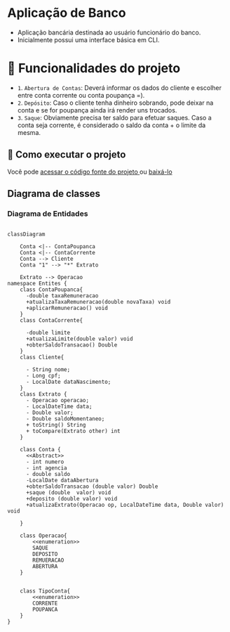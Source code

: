 # Aplicação de Banco

- Aplicação bancária destinada ao usuário funcionário do banco.
- Inicialmente possui uma interface básica em CLI.

# :hammer: Funcionalidades do projeto

- `1`. `Abertura de Contas`: Deverá informar os dados do cliente e escolher entre conta corrente ou conta poupança =).
- `2`. `Depósito`: Caso o cliente tenha dinheiro sobrando, pode deixar na conta e se for poupança ainda irá render uns trocados.
- `3`. `Saque`: Obviamente precisa ter saldo para efetuar saques. Caso a conta seja corrente, é considerado o saldo da conta + o limite da mesma.

## :wrench: Como executar o projeto

Você pode [acessar o código fonte do projeto ](https://github.com/flavioqueiroga/desafio-app-banco/tree/main) ou [baixá-lo](https://github.com/flavioqueiroga/desafio-app-banco/archive/refs/heads/main.zip)

## Diagrama de classes

### Diagrama de Entidades

```mermaid

classDiagram

    Conta <|-- ContaPoupanca
    Conta <|-- ContaCorrente
    Conta --> Cliente
    Conta "1" --> "*" Extrato

    Extrato --> Operacao
namespace Entites {
    class ContaPoupanca{
      -double taxaRemuneracao
      +atualizaTaxaRemuneracao(double novaTaxa) void
      +aplicarRemuneracao() void
    }
    class ContaCorrente{

      -double limite
      +atualizaLimite(double valor) void
      +obterSaldoTransacao() Double
    }
    class Cliente{

      - String nome;
      - Long cpf;
      - LocalDate dataNascimento;
    }
    class Extrato {
      - Operacao operacao;
      - LocalDateTime data;
      - Double valor;
      - Double saldoMomentaneo;
      + toString() String
      + toCompare(Extrato other) int
    }

    class Conta {
      <<Abstract>>
      - int numero
      - int agencia
      - double saldo
      -LocalDate dataAbertura
      +obterSaldoTransacao (double valor) Double
      +saque (double  valor) void
      +deposito (double valor) void
      +atualizaExtrato(Operacao op, LocalDateTime data, Double valor) void

    }

    class Operacao{
        <<enumeration>>
        SAQUE
        DEPOSITO
        REMUERACAO
        ABERTURA
    }


    class TipoConta{
        <<enumeration>>
        CORRENTE
        POUPANCA
    }
}
```
